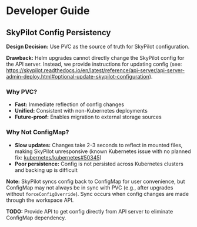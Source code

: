 # Developer Guide

## SkyPilot Config Persistency

**Design Decision:** Use PVC as the source of truth for SkyPilot configuration.

**Drawback:** Helm upgrades cannot directly change the SkyPilot config for 
the API server. Instead, we provide instructions for updating config 
(see: https://skypilot.readthedocs.io/en/latest/reference/api-server/api-server-admin-deploy.html#optional-update-skypilot-configuration).

### Why PVC?
- **Fast:** Immediate reflection of config changes
- **Unified:** Consistent with non-Kubernetes deployments  
- **Future-proof:** Enables migration to external storage sources

### Why Not ConfigMap?
- **Slow updates:** Changes take 2-3 seconds to reflect in mounted files, 
  making SkyPilot unresponsive (known Kubernetes issue with no planned fix: 
  [kubernetes/kubernetes#50345](https://github.com/kubernetes/kubernetes/issues/50345#issuecomment-585344794))
- **Poor persistence:** Config is not persisted across Kubernetes clusters 
  and backing up is difficult

**Note:** SkyPilot syncs config back to ConfigMap for user convenience, but 
ConfigMap may not always be in sync with PVC (e.g., after upgrades without 
`forceConfigOverride`). Sync occurs when config changes are made through 
the workspace API.

**TODO:** Provide API to get config directly from API server to eliminate 
ConfigMap dependency.
